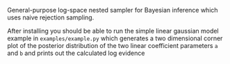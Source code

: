 General-purpose log-space nested sampler for Bayesian inference which uses naive rejection sampling.

After installing you should be able to run the simple linear gaussian model example in `examples/example.py` which generates a two dimensional corner plot of the posterior distribution of the two linear coefficient parameters `a` and `b` and prints out the calculated log evidence
